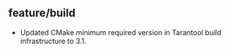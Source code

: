## feature/build

* Updated CMake minimum required version in Tarantool build infrastructure to 3.1.

